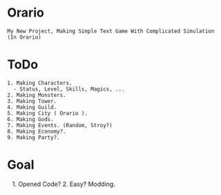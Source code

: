 # Orario
    My New Project, Making Simple Text Game With Complicated Simulation (In Orario)

# ToDo
    1. Making Characters.
      - Status, Level, Skills, Magics, ...
    2. Making Monsters.
    3. Making Tower.
    4. Making Guild.
    5. Making City ( Orario ).
    6. Making Gods.
    7. Making Events. (Random, Stroy?)
    8. Making Economy?.
    9. Making Party?.

# Goal
    1. Opened Code?
    2. Easy? Modding.
    
